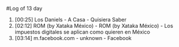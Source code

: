 #Log of 13 day

1. [00:25] Los Daniels - A Casa - Quisiera Saber
1. [02:12] ROM (by Xataka México) - ROM (by Xataka México) - Los impuestos digitales se aplican como quieren en México
1. [03:14] m.facebook.com - unknown - Facebook
